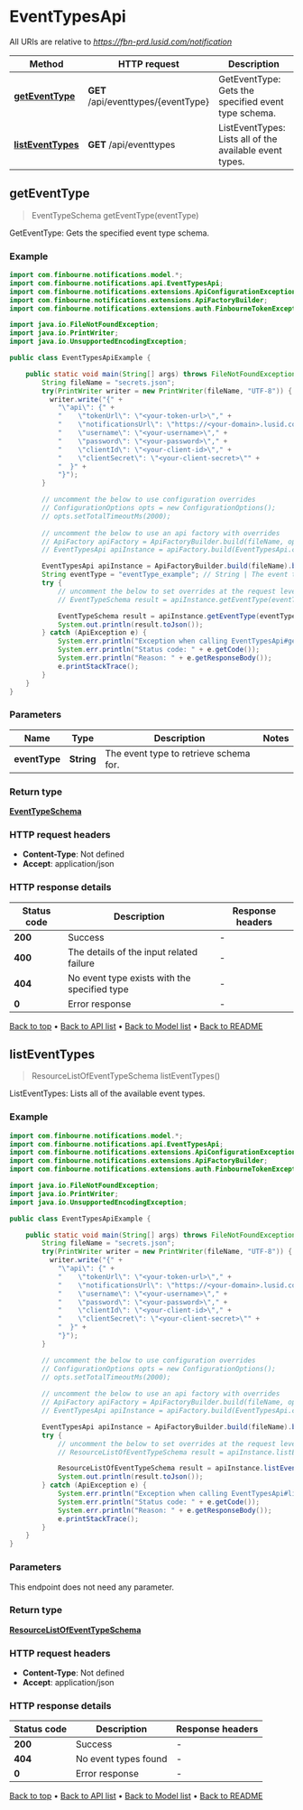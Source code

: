 # EventTypesApi

All URIs are relative to *https://fbn-prd.lusid.com/notification*

| Method | HTTP request | Description |
|------------- | ------------- | -------------|
| [**getEventType**](EventTypesApi.md#getEventType) | **GET** /api/eventtypes/{eventType} | GetEventType: Gets the specified event type schema. |
| [**listEventTypes**](EventTypesApi.md#listEventTypes) | **GET** /api/eventtypes | ListEventTypes: Lists all of the available event types. |



## getEventType

> EventTypeSchema getEventType(eventType)

GetEventType: Gets the specified event type schema.

### Example

```java
import com.finbourne.notifications.model.*;
import com.finbourne.notifications.api.EventTypesApi;
import com.finbourne.notifications.extensions.ApiConfigurationException;
import com.finbourne.notifications.extensions.ApiFactoryBuilder;
import com.finbourne.notifications.extensions.auth.FinbourneTokenException;

import java.io.FileNotFoundException;
import java.io.PrintWriter;
import java.io.UnsupportedEncodingException;

public class EventTypesApiExample {

    public static void main(String[] args) throws FileNotFoundException, UnsupportedEncodingException, ApiConfigurationException, FinbourneTokenException {
        String fileName = "secrets.json";
        try(PrintWriter writer = new PrintWriter(fileName, "UTF-8")) {
          writer.write("{" +
            "\"api\": {" +
            "    \"tokenUrl\": \"<your-token-url>\"," +
            "    \"notificationsUrl\": \"https://<your-domain>.lusid.com/notification\"," +
            "    \"username\": \"<your-username>\"," +
            "    \"password\": \"<your-password>\"," +
            "    \"clientId\": \"<your-client-id>\"," +
            "    \"clientSecret\": \"<your-client-secret>\"" +
            "  }" +
            "}");
        }

        // uncomment the below to use configuration overrides
        // ConfigurationOptions opts = new ConfigurationOptions();
        // opts.setTotalTimeoutMs(2000);
        
        // uncomment the below to use an api factory with overrides
        // ApiFactory apiFactory = ApiFactoryBuilder.build(fileName, opts);
        // EventTypesApi apiInstance = apiFactory.build(EventTypesApi.class);

        EventTypesApi apiInstance = ApiFactoryBuilder.build(fileName).build(EventTypesApi.class);
        String eventType = "eventType_example"; // String | The event type to retrieve schema for.
        try {
            // uncomment the below to set overrides at the request level
            // EventTypeSchema result = apiInstance.getEventType(eventType).execute(opts);

            EventTypeSchema result = apiInstance.getEventType(eventType).execute();
            System.out.println(result.toJson());
        } catch (ApiException e) {
            System.err.println("Exception when calling EventTypesApi#getEventType");
            System.err.println("Status code: " + e.getCode());
            System.err.println("Reason: " + e.getResponseBody());
            e.printStackTrace();
        }
    }
}
```

### Parameters


| Name | Type | Description  | Notes |
|------------- | ------------- | ------------- | -------------|
| **eventType** | **String**| The event type to retrieve schema for. | |

### Return type

[**EventTypeSchema**](EventTypeSchema.md)

### HTTP request headers

- **Content-Type**: Not defined
- **Accept**: application/json


### HTTP response details
| Status code | Description | Response headers |
|-------------|-------------|------------------|
| **200** | Success |  -  |
| **400** | The details of the input related failure |  -  |
| **404** | No event type exists with the specified type |  -  |
| **0** | Error response |  -  |

[Back to top](#) &#8226; [Back to API list](../README.md#documentation-for-api-endpoints) &#8226; [Back to Model list](../README.md#documentation-for-models) &#8226; [Back to README](../README.md)


## listEventTypes

> ResourceListOfEventTypeSchema listEventTypes()

ListEventTypes: Lists all of the available event types.

### Example

```java
import com.finbourne.notifications.model.*;
import com.finbourne.notifications.api.EventTypesApi;
import com.finbourne.notifications.extensions.ApiConfigurationException;
import com.finbourne.notifications.extensions.ApiFactoryBuilder;
import com.finbourne.notifications.extensions.auth.FinbourneTokenException;

import java.io.FileNotFoundException;
import java.io.PrintWriter;
import java.io.UnsupportedEncodingException;

public class EventTypesApiExample {

    public static void main(String[] args) throws FileNotFoundException, UnsupportedEncodingException, ApiConfigurationException, FinbourneTokenException {
        String fileName = "secrets.json";
        try(PrintWriter writer = new PrintWriter(fileName, "UTF-8")) {
          writer.write("{" +
            "\"api\": {" +
            "    \"tokenUrl\": \"<your-token-url>\"," +
            "    \"notificationsUrl\": \"https://<your-domain>.lusid.com/notification\"," +
            "    \"username\": \"<your-username>\"," +
            "    \"password\": \"<your-password>\"," +
            "    \"clientId\": \"<your-client-id>\"," +
            "    \"clientSecret\": \"<your-client-secret>\"" +
            "  }" +
            "}");
        }

        // uncomment the below to use configuration overrides
        // ConfigurationOptions opts = new ConfigurationOptions();
        // opts.setTotalTimeoutMs(2000);
        
        // uncomment the below to use an api factory with overrides
        // ApiFactory apiFactory = ApiFactoryBuilder.build(fileName, opts);
        // EventTypesApi apiInstance = apiFactory.build(EventTypesApi.class);

        EventTypesApi apiInstance = ApiFactoryBuilder.build(fileName).build(EventTypesApi.class);
        try {
            // uncomment the below to set overrides at the request level
            // ResourceListOfEventTypeSchema result = apiInstance.listEventTypes().execute(opts);

            ResourceListOfEventTypeSchema result = apiInstance.listEventTypes().execute();
            System.out.println(result.toJson());
        } catch (ApiException e) {
            System.err.println("Exception when calling EventTypesApi#listEventTypes");
            System.err.println("Status code: " + e.getCode());
            System.err.println("Reason: " + e.getResponseBody());
            e.printStackTrace();
        }
    }
}
```

### Parameters

This endpoint does not need any parameter.

### Return type

[**ResourceListOfEventTypeSchema**](ResourceListOfEventTypeSchema.md)

### HTTP request headers

- **Content-Type**: Not defined
- **Accept**: application/json


### HTTP response details
| Status code | Description | Response headers |
|-------------|-------------|------------------|
| **200** | Success |  -  |
| **404** | No event types found |  -  |
| **0** | Error response |  -  |

[Back to top](#) &#8226; [Back to API list](../README.md#documentation-for-api-endpoints) &#8226; [Back to Model list](../README.md#documentation-for-models) &#8226; [Back to README](../README.md)

